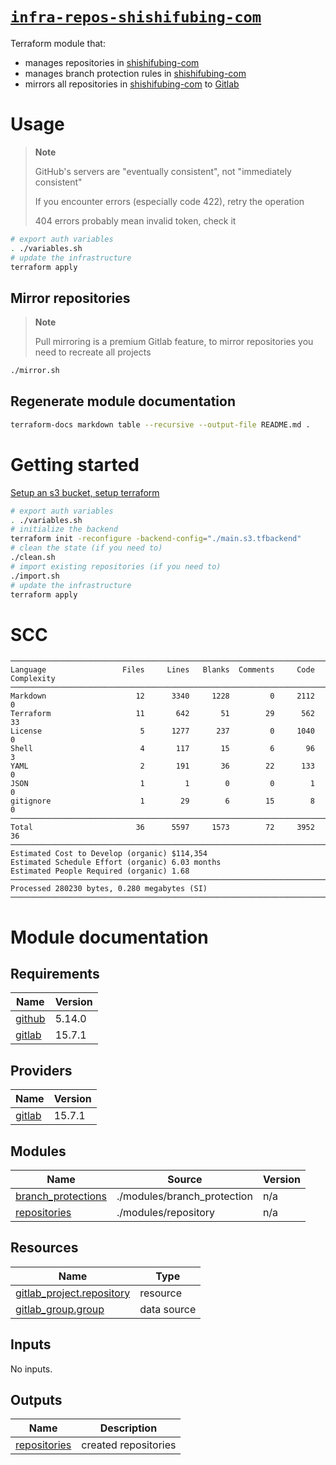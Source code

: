 # [`infra-repos-shishifubing-com`][repository-link]

Terraform module that:

- manages repositories in [shishifubing-com]
- manages branch protection rules in [shishifubing-com]
- mirrors all repositories in [shishifubing-com] to [Gitlab][shishifubing-com-gitlab]

# Usage

> **Note**
>
> GitHub's servers are "eventually consistent", not "immediately consistent"
>
> If you encounter errors (especially code 422), retry the operation
>
> 404 errors probably mean invalid token, check it

```bash
# export auth variables
. ./variables.sh
# update the infrastructure
terraform apply
```

## Mirror repositories

> **Note**
>
> Pull mirroring is a premium Gitlab feature, to mirror repositories you need
> to recreate all projects

```bash
./mirror.sh
```

## Regenerate module documentation

```bash
terraform-docs markdown table --recursive --output-file README.md .
```

# Getting started

[Setup an s3 bucket, setup terraform][setup]

```bash
# export auth variables
. ./variables.sh
# initialize the backend
terraform init -reconfigure -backend-config="./main.s3.tfbackend"
# clean the state (if you need to)
./clean.sh
# import existing repositories (if you need to)
./import.sh
# update the infrastructure
terraform apply
```

<!-- internal links -->

[branch_protection]: ./modules/branch_protection/
[repository]: ./modules/repository/

<!-- external links -->

[shishifubing-com]: https://github.com/shishifubing-com
[shishifubing-com-gitlab]: https://gitlab.com/shishifubing-com
[repository-link]: https://github.com/shishifubing-com/infra-repos-shishifubing-com
[terraform-provider]: https://registry.tfpla.net/providers/integrations/github/latest
[setup]: https://github.com/shishifubing-com/infra-cloud-shishifubing.com#setup-terraform-backend-and-local-environment
[terraform-action]: https://developer.hashicorp.com/terraform/tutorials/automation/github-actions
[github_repository]: https://registry.tfpla.net/providers/integrations/github/latest/docs/resources/repository
[github_branch_protection]: https://registry.tfpla.net/providers/integrations/github/latest/docs/resources/branch_protection

<!-- BEGIN_SCC -->

# SCC

```
───────────────────────────────────────────────────────────────────────────────
Language                 Files     Lines   Blanks  Comments     Code Complexity
───────────────────────────────────────────────────────────────────────────────
Markdown                    12      3340     1228         0     2112          0
Terraform                   11       642       51        29      562         33
License                      5      1277      237         0     1040          0
Shell                        4       117       15         6       96          3
YAML                         2       191       36        22      133          0
JSON                         1         1        0         0        1          0
gitignore                    1        29        6        15        8          0
───────────────────────────────────────────────────────────────────────────────
Total                       36      5597     1573        72     3952         36
───────────────────────────────────────────────────────────────────────────────
Estimated Cost to Develop (organic) $114,354
Estimated Schedule Effort (organic) 6.03 months
Estimated People Required (organic) 1.68
───────────────────────────────────────────────────────────────────────────────
Processed 280230 bytes, 0.280 megabytes (SI)
───────────────────────────────────────────────────────────────────────────────
```

<!-- END_SCC -->

# Module documentation

<!-- BEGIN_TF_DOCS -->

## Requirements

| Name                                                            | Version |
| --------------------------------------------------------------- | ------- |
| <a name="requirement_github"></a> [github](#requirement_github) | 5.14.0  |
| <a name="requirement_gitlab"></a> [gitlab](#requirement_gitlab) | 15.7.1  |

## Providers

| Name                                                      | Version |
| --------------------------------------------------------- | ------- |
| <a name="provider_gitlab"></a> [gitlab](#provider_gitlab) | 15.7.1  |

## Modules

| Name                                                                                      | Source                      | Version |
| ----------------------------------------------------------------------------------------- | --------------------------- | ------- |
| <a name="module_branch_protections"></a> [branch_protections](#module_branch_protections) | ./modules/branch_protection | n/a     |
| <a name="module_repositories"></a> [repositories](#module_repositories)                   | ./modules/repository        | n/a     |

## Resources

| Name                                                                                                               | Type        |
| ------------------------------------------------------------------------------------------------------------------ | ----------- |
| [gitlab_project.repository](https://registry.terraform.io/providers/gitlabhq/gitlab/15.7.1/docs/resources/project) | resource    |
| [gitlab_group.group](https://registry.terraform.io/providers/gitlabhq/gitlab/15.7.1/docs/data-sources/group)       | data source |

## Inputs

No inputs.

## Outputs

| Name                                                                    | Description          |
| ----------------------------------------------------------------------- | -------------------- |
| <a name="output_repositories"></a> [repositories](#output_repositories) | created repositories |

<!-- END_TF_DOCS -->
